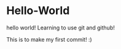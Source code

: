 Hello-World
===========

hello world! Learning to use git and github!

This is to make my first commit! :)
